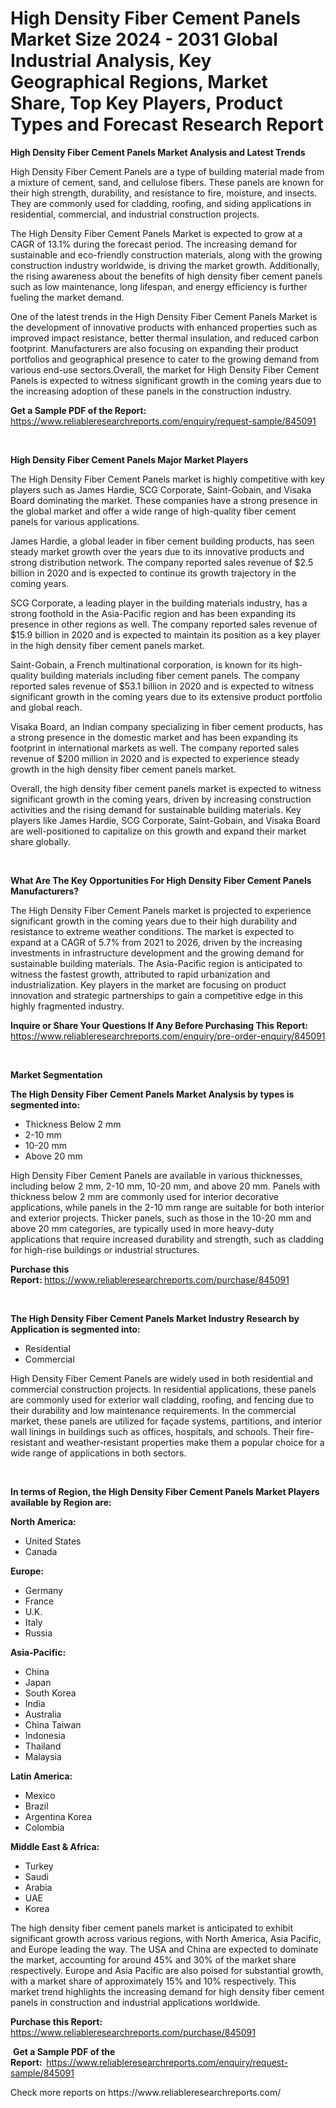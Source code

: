<p><h1>High Density Fiber Cement Panels Market Size 2024 - 2031 Global Industrial Analysis, Key Geographical Regions, Market Share, Top Key Players, Product Types and Forecast Research Report</h1></p><p><strong>High Density Fiber Cement Panels Market Analysis and Latest Trends</strong></p>
<p><p>High Density Fiber Cement Panels are a type of building material made from a mixture of cement, sand, and cellulose fibers. These panels are known for their high strength, durability, and resistance to fire, moisture, and insects. They are commonly used for cladding, roofing, and siding applications in residential, commercial, and industrial construction projects.</p><p>The High Density Fiber Cement Panels Market is expected to grow at a CAGR of 13.1% during the forecast period. The increasing demand for sustainable and eco-friendly construction materials, along with the growing construction industry worldwide, is driving the market growth. Additionally, the rising awareness about the benefits of high density fiber cement panels such as low maintenance, long lifespan, and energy efficiency is further fueling the market demand.</p><p>One of the latest trends in the High Density Fiber Cement Panels Market is the development of innovative products with enhanced properties such as improved impact resistance, better thermal insulation, and reduced carbon footprint. Manufacturers are also focusing on expanding their product portfolios and geographical presence to cater to the growing demand from various end-use sectors.Overall, the market for High Density Fiber Cement Panels is expected to witness significant growth in the coming years due to the increasing adoption of these panels in the construction industry.</p></p>
<p><strong>Get a Sample PDF of the Report:&nbsp;</strong> <a href="https://www.reliableresearchreports.com/enquiry/request-sample/845091">https://www.reliableresearchreports.com/enquiry/request-sample/845091</a></p>
<p>&nbsp;</p>
<p><strong>High Density Fiber Cement Panels Major Market Players</strong></p>
<p><p>The High Density Fiber Cement Panels market is highly competitive with key players such as James Hardie, SCG Corporate, Saint-Gobain, and Visaka Board dominating the market. These companies have a strong presence in the global market and offer a wide range of high-quality fiber cement panels for various applications.</p><p>James Hardie, a global leader in fiber cement building products, has seen steady market growth over the years due to its innovative products and strong distribution network. The company reported sales revenue of $2.5 billion in 2020 and is expected to continue its growth trajectory in the coming years.</p><p>SCG Corporate, a leading player in the building materials industry, has a strong foothold in the Asia-Pacific region and has been expanding its presence in other regions as well. The company reported sales revenue of $15.9 billion in 2020 and is expected to maintain its position as a key player in the high density fiber cement panels market.</p><p>Saint-Gobain, a French multinational corporation, is known for its high-quality building materials including fiber cement panels. The company reported sales revenue of $53.1 billion in 2020 and is expected to witness significant growth in the coming years due to its extensive product portfolio and global reach.</p><p>Visaka Board, an Indian company specializing in fiber cement products, has a strong presence in the domestic market and has been expanding its footprint in international markets as well. The company reported sales revenue of $200 million in 2020 and is expected to experience steady growth in the high density fiber cement panels market.</p><p>Overall, the high density fiber cement panels market is expected to witness significant growth in the coming years, driven by increasing construction activities and the rising demand for sustainable building materials. Key players like James Hardie, SCG Corporate, Saint-Gobain, and Visaka Board are well-positioned to capitalize on this growth and expand their market share globally.</p></p>
<p>&nbsp;</p>
<p><strong>What Are The Key Opportunities For High Density Fiber Cement Panels Manufacturers?</strong></p>
<p><p>The High Density Fiber Cement Panels market is projected to experience significant growth in the coming years due to their high durability and resistance to extreme weather conditions. The market is expected to expand at a CAGR of 5.7% from 2021 to 2026, driven by the increasing investments in infrastructure development and the growing demand for sustainable building materials. The Asia-Pacific region is anticipated to witness the fastest growth, attributed to rapid urbanization and industrialization. Key players in the market are focusing on product innovation and strategic partnerships to gain a competitive edge in this highly fragmented industry.</p></p>
<p><strong>Inquire or Share Your Questions If Any Before Purchasing This Report:</strong> <a href="https://www.reliableresearchreports.com/enquiry/pre-order-enquiry/845091">https://www.reliableresearchreports.com/enquiry/pre-order-enquiry/845091</a></p>
<p>&nbsp;</p>
<p><strong>Market Segmentation</strong></p>
<p><strong>The High Density Fiber Cement Panels Market Analysis by types is segmented into:</strong></p>
<p><ul><li>Thickness Below 2 mm</li><li>2-10 mm</li><li>10-20 mm</li><li>Above 20 mm</li></ul></p>
<p><p>High Density Fiber Cement Panels are available in various thicknesses, including below 2 mm, 2-10 mm, 10-20 mm, and above 20 mm. Panels with thickness below 2 mm are commonly used for interior decorative applications, while panels in the 2-10 mm range are suitable for both interior and exterior projects. Thicker panels, such as those in the 10-20 mm and above 20 mm categories, are typically used in more heavy-duty applications that require increased durability and strength, such as cladding for high-rise buildings or industrial structures.</p></p>
<p><strong>Purchase this Report:&nbsp;</strong><a href="https://www.reliableresearchreports.com/purchase/845091">https://www.reliableresearchreports.com/purchase/845091</a></p>
<p>&nbsp;</p>
<p><strong>The High Density Fiber Cement Panels Market Industry Research by Application is segmented into:</strong></p>
<p><ul><li>Residential</li><li>Commercial</li></ul></p>
<p><p>High Density Fiber Cement Panels are widely used in both residential and commercial construction projects. In residential applications, these panels are commonly used for exterior wall cladding, roofing, and fencing due to their durability and low maintenance requirements. In the commercial market, these panels are utilized for façade systems, partitions, and interior wall linings in buildings such as offices, hospitals, and schools. Their fire-resistant and weather-resistant properties make them a popular choice for a wide range of applications in both sectors.</p></p>
<p>&nbsp;</p>
<p><strong>In terms of Region, the High Density Fiber Cement Panels Market Players available by Region are:</strong></p>
<p>
    <p> <strong> North America: </strong>
        <ul>
            <li>United States</li>
            <li>Canada</li>
        </ul>
        </p> 
    <p> <strong> Europe: </strong>
        <ul>
            <li>Germany</li>
            <li>France</li>
            <li>U.K.</li>
            <li>Italy</li>
            <li>Russia</li>
        </ul>
        </p> 
    <p> <strong> Asia-Pacific: </strong>
        <ul>
            <li>China</li>
            <li>Japan</li>
            <li>South Korea</li>
            <li>India</li>
            <li>Australia</li>
            <li>China Taiwan</li>
            <li>Indonesia</li>
            <li>Thailand</li>
            <li>Malaysia</li>
        </ul>
        </p> 
    <p> <strong> Latin America: </strong>
        <ul>
            <li>Mexico</li>
            <li>Brazil</li>
            <li>Argentina Korea</li>
            <li>Colombia</li>
        </ul>
        </p> 
    <p> <strong> Middle East & Africa: </strong>
        <ul>
            <li>Turkey</li>
            <li>Saudi</li>
            <li>Arabia</li>
            <li>UAE</li>
            <li>Korea</li>
        </ul>
    </p>
    </p>
<p><p>The high density fiber cement panels market is anticipated to exhibit significant growth across various regions, with North America, Asia Pacific, and Europe leading the way. The USA and China are expected to dominate the market, accounting for around 45% and 30% of the market share respectively. Europe and Asia Pacific are also poised for substantial growth, with a market share of approximately 15% and 10% respectively. This market trend highlights the increasing demand for high density fiber cement panels in construction and industrial applications worldwide.</p></p>
<p><strong>Purchase this Report: </strong><a href="https://www.reliableresearchreports.com/purchase/845091">https://www.reliableresearchreports.com/purchase/845091</a></p>
<p>&nbsp;<strong>Get a Sample PDF of the Report:&nbsp;&nbsp;</strong><a href="https://www.reliableresearchreports.com/enquiry/request-sample/845091">https://www.reliableresearchreports.com/enquiry/request-sample/845091</a></p>
<p><strong></strong></p>
<p>Check more reports on https://www.reliableresearchreports.com/</p>